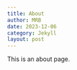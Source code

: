 ```yaml
---
title: About
author: MRB
date: 2023-12-06
category: Jekyll
layout: post
---
```


This is an about page.
